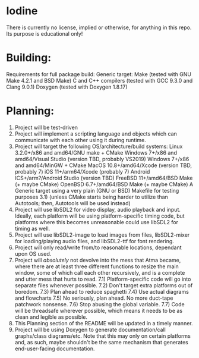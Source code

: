 # Iodine
There is currently no license, implied or otherwise, for anything in this repo.  Its purpose is educational only!

# Building:
Requirements for full package build:
	Generic target:
		Make (tested with GNU Make 4.2.1 and BSD Make)
		C and C++ compilers (tested with GCC 9.3.0 and Clang 9.0.1)
		Doxygen (tested with Doxygen 1.8.17)

# Planning:
1)  Project will be test-driven
2)  Project will implement a scripting language and objects which can communicate with each other using it during runtime.
3)  Project will target the following OS/architecture/build systems:
        Linux 3.2.0+/x86 and amd64/GNU make + CMake
	Windows 7+/x86 and amd64/Visual Studio (version TBD, probably VS2019)
	Windows 7+/x86 and amd64/MinGW + CMake
	MacOS 10.8+/amd64/Xcode (version TBD, probably 7)
	iOS 11+/arm64/Xcode (probably 7)
	Android ICS+/arm?/Android Studio (version TBD)
	FreeBSD 11+/amd64/BSD Make (+ maybe CMake)
	OpenBSD 6.7+/amd64/BSD Make (+ maybe CMake)
	A Generic target using a very plain (GNU or BSD) Makefile for testing purposes
3.1)    (unless CMake starts being harder to utilize than Autotools; then, Autotools will be used instead)
4)  Project will use libSDL2 for video display, audio playback and input.  Ideally, each platform will be using platform-specific
    timing code, but platforms where this becomes unreasonable could use libSDL2 for timing as well.
5)  Project will use libSDL2-image to load images from files, libSDL2-mixer for loading/playing audio files, and libSDL2-ttf
    for font rendering.
6)  Project will only read/write from/to reasonable locations, dependant upon OS used.
7)  Project will _absolutely_ not devolve into the mess that Atma became, where there are at least three different functions to
    resize the main window, some of which call each other recursively, and is a complete and utter mess that hurts to read.
7.1)    Platform-specific code will go into separate files whenever possible.
7.2)    Don't target extra platforms out of boredom.
7.3)    Plan ahead to reduce spaghetti
7.4)    Use actual diagrams and flowcharts
7.5)    No seriously, plan ahead.  No more duct-tape patchwork nonsense.
7.6)    Stop abusing the global variable.
7.7)    Code will be threadsafe wherever possible, which means it needs to be as clean and legible as possible.
8)  This Planning section of the README will be updated in a timely manner.
9)  Project will be using Doxygen to generate documentation/call graphs/class diagrams/etc.  Note that this may only on certain
    platforms and, as such, maybe shouldn't be the same mechanism that generates end-user-facing documentation.
